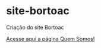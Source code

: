 # site-bortoac
 Criação do site Bortoac

 <a href="https://gbortolini9.github.io/site-bortoac/Pag01.html"> Acesse aqui a página Quem Somos!</a>
